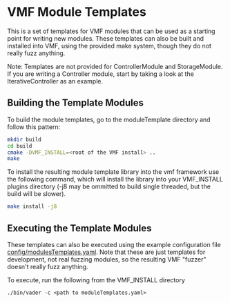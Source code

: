 # VMF Module Templates

This is a set of templates for VMF modules that can be used as a starting point for writing new modules.  These templates can also be built and installed into VMF, using the provided make system, though they do not really fuzz anything.

Note: Templates are not provided for ControllerModule and StorageModule.  If you are writing a Controller module, start by taking a look at the IterativeController as an example.

## Building the Template Modules
To build the module templates, go to the moduleTemplate directory and follow this pattern:

```bash
mkdir build
cd build
cmake -DVMF_INSTALL=<root of the VMF install> ..
make
```

To install the resulting module template library into the vmf framework use the following command, which will install the library into your VMF_INSTALL plugins directory (-j8 may be ommitted to build single threaded, but the build will be slower).
```bash
make install -j8
```
## Executing the Template Modules
These templates can also be executed using the example configuration file [config/modulesTemplates.yaml](config/moduleTemplates.yaml).  Note that these are just templates for development, not real fuzzing modules, so the resulting VMF "fuzzer" doesn't really fuzz anything.

To execute, run the following from the VMF_INSTALL directory
```
./bin/vader -c <path to moduleTemplates.yaml>
```
